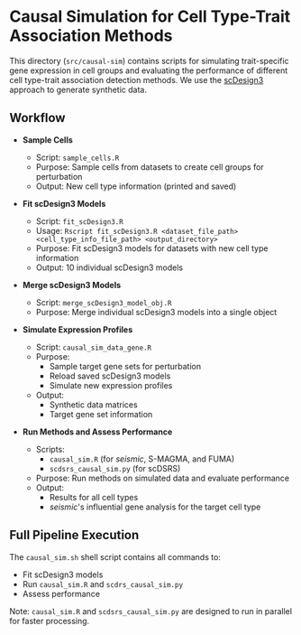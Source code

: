 # Causal Simulation for Cell Type-Trait Association Methods

This directory (`src/causal-sim`) contains scripts for simulating trait-specific gene expression in cell groups and evaluating the performance of different cell type-trait association detection methods. We use the [scDesign3](https://www.nature.com/articles/s41587-023-01772-1) approach to generate synthetic data.

## Workflow

- **Sample Cells**
  - Script: `sample_cells.R`
  - Purpose: Sample cells from datasets to create cell groups for perturbation
  - Output: New cell type information (printed and saved)

- **Fit scDesign3 Models**
  - Script: `fit_scDesign3.R`
  - Usage: `Rscript fit_scDesign3.R <dataset_file_path> <cell_type_info_file_path> <output_directory>`
  - Purpose: Fit scDesign3 models for datasets with new cell type information
  - Output: 10 individual scDesign3 models

- **Merge scDesign3 Models**
  - Script: `merge_scDesign3_model_obj.R`
  - Purpose: Merge individual scDesign3 models into a single object

- **Simulate Expression Profiles**
  - Script: `causal_sim_data_gene.R`
  - Purpose:
    - Sample target gene sets for perturbation
    - Reload saved scDesign3 models
    - Simulate new expression profiles
  - Output:
    - Synthetic data matrices
    - Target gene set information

- **Run Methods and Assess Performance**
  - Scripts:
    - `causal_sim.R` (for _seismic_, S-MAGMA, and FUMA)
    - `scdsrs_causal_sim.py` (for scDSRS)
  - Purpose: Run methods on simulated data and evaluate performance
  - Output:
    - Results for all cell types
    - _seismic_'s influential gene analysis for the target cell type

## Full Pipeline Execution

The `causal_sim.sh` shell script contains all commands to:
- Fit scDesign3 models
- Run `causal_sim.R` and `scdrs_causal_sim.py`
- Assess performance

Note: `causal_sim.R` and `scdsrs_causal_sim.py` are designed to run in parallel for faster processing.
